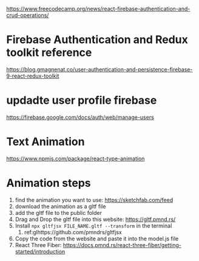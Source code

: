 <!-- FIREBASE -->
https://www.freecodecamp.org/news/react-firebase-authentication-and-crud-operations/
# Firebase Authentication and Redux toolkit reference
https://blog.gmagnenat.co/user-authentication-and-persistence-firebase-9-react-redux-toolkit
# updadte user profile firebase
https://firebase.google.com/docs/auth/web/manage-users

# Text Animation
https://www.npmjs.com/package/react-type-animation


# Animation steps
1. find the animation you want to use: https://sketchfab.com/feed
2. download the animation as a gltf file
3. add the gltf file to the public folder
4. Drag and Drop the gltf file into this website: https://gltf.pmnd.rs/
5. Install `npx gltfjsx FILE_NAME.gltf --transform` in the terminal
   1. ref:glhttps://github.com/pmndrs/gltfjsx
6. Copy the code from the website and paste it into the model.js file
7. React Three Fiber: https://docs.pmnd.rs/react-three-fiber/getting-started/introduction